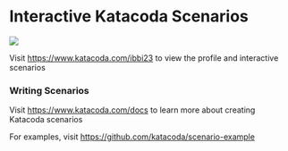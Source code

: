 # Interactive Katacoda Scenarios

[![](http://shields.katacoda.com/katacoda/ibbi23/count.svg)](https://www.katacoda.com/ibbi23 "Get your profile on Katacoda.com")

Visit https://www.katacoda.com/ibbi23 to view the profile and interactive scenarios

### Writing Scenarios
Visit https://www.katacoda.com/docs to learn more about creating Katacoda scenarios

For examples, visit https://github.com/katacoda/scenario-example
